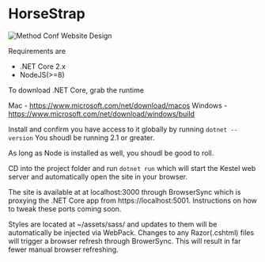 # HorseStrap

![Method Conf Website Design](https://sgf.dev/images/home_page.jpg)

Requirements are

- .NET Core 2.x
- NodeJS(>=8)

To download .NET Core, grab the runtime

Mac - https://www.microsoft.com/net/download/macos
Windows - https://www.microsoft.com/net/download/windows/build

Install and confirm you have access to it globally by running `dotnet --version`
You shoudl be running 2.1 or greater.

As long as Node is installed as well, you shoudl be good to roll.

CD into the project folder and run `dotnet run` which will start the Kestel web server and automatically open the site in your browser.

The site is available at at localhost:3000 through BrowserSync which is proxying the .NET Core app from https://localhost:5001. Instructions on how to tweak these ports coming soon.

Styles are located at ~/assets/sass/ and updates to them will be automatically be injected via WebPack. Changes to any Razor(.cshtml) files will trigger a browser refresh through BrowerSync. This will result in far fewer manual browser refreshing.
